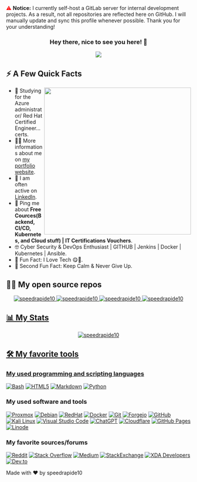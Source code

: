 <div>
    <span style="color: red;">⚠️</span> 
    <strong>Notice:</strong> I currently self-host a GitLab server for internal development projects. As a result, not all repositories are reflected here on GitHub. I will manually update and sync this profile whenever possible. Thank you for your understanding!
</div>  

<h3 align="center">
  Hey there, nice to see you here! 👋
</h3>

<!-- https://github.com/DenverCoder1/readme-typing-svg -->
<p align="center">
  <a href="#"><img src="https://readme-typing-svg.demolab.com?font=Fira+Code&duration=4000&pause=1000&color=CA3571&center=true&vCenter=true&width=460&lines=Red+Hat+Certified+System+Administrator;Network+Engineer;Big+Tech+Lover" /></a>
</p>

<div>
  <h2>⚡️ A Few Quick Facts</h2>
  <img width="400px" align="right" src="https://user-images.githubusercontent.com/85310475/209472552-ee8c70ff-050d-45cf-a3bd-e300f5b976cf.jpg" />
  <ul>
    <li>🧐 Studying for the Azure administrator/ Red Hat Certified Engineer... certs.</li>
    <li>👨‍💻 More informations about me on <a href="https://speedrapide10.github.io/">my portfolio website</a>.</li>
    <li>📝 I am often active on <a href="https://www.linkedin.com/in/oussama-karem/">LinkedIn</a>.</li>
    <li>💬 Ping me about <strong>Free Cources(Backend, CI/CD, Kubernetes, and Cloud stuff) | IT Certifications Vouchers</strong>.</li>
   <!--- <li>📙 Check out my <a href="https://test.example.com/resume.pdf">resume</a>.</li> --->
   <!--- This is a comment --->
    <li>🤓 Cyber Security & DevOps Enthusiast | GITHUB | Jenkins | Docker | Kubernetes | Ansible.</li>
    <li>🎉 Fun Fact: I Love Tech 😋🧠.</li>
    <li>🙂 Second Fun Fact: Keep Calm & Never Give Up.</li>
  </ul>
</div>

<div>
  <h2>🧑‍💻 My open source repos</h2>
<!---  <l> --->
  <p align="center" justify-content:"space-evenly">
  <a href="https://github.com/speedrapide10/upptime"> <img src="https://github-readme-stats.vercel.app/api/pin/?username=speedrapide10&repo=upptime&theme=radical" alt="speedrapide10" </a>
  <a href="https://github.com/speedrapide10/my-code-server"> <img src="https://github-readme-stats.vercel.app/api/pin/?username=speedrapide10&repo=my-code-server&theme=radical" alt="speedrapide10" </a>
  <a href="https://github.com/speedrapide10/free-programming-books"> <img src="https://github-readme-stats.vercel.app/api/pin/?username=speedrapide10&repo=free-programming-books&theme=radical" alt="speedrapide10" </a>
  <a href="https://github.com/speedrapide10/docker-cloudflare-ddns"> <img src="https://github-readme-stats.vercel.app/api/pin/?username=speedrapide10&repo=docker-cloudflare-ddns&theme=radical" alt="speedrapide10" </a>
  </p>
   <!--- <li>📙 Check out my <a href="https://github.com/timothystewart6/timothystewart6.git">source</a>.</li> --->
   <!--- This is a comment --->
<!---  </l> --->
</div>

  <h2>📊 My Stats</h2>

<p align="center"> <img src="https://github-readme-stats.vercel.app/api?username=speedrapide10&show_icons=true&theme=radical" alt="speedrapide10" /> </p>

<!--- <img width="0" src="https://visitor-badge.glitch.me/badge?page_id=speedrapide10.speedrapide10" /> --->

  <h2>🛠️ My favorite tools</h2>

### My used programming and scripting languages

<p>
  <a href="https://github.com/search?q=user%3Apiuswalter+Bash"><img alt="Bash" src="https://img.shields.io/badge/Bash-4EAA25?logo=gnu-bash&logoColor=white&style=for-the-badge"></a>
  <a href="https://github.com/search?q=user%3Apiuswalter+HTML5"><img alt="HTML5" src="https://img.shields.io/badge/HTML5-E34F26?logo=html5&logoColor=white&style=for-the-badge"></a>
  <a href="https://github.com/search?q=user%3Apiuswalter+Markdown"><img alt="Markdown" src="https://img.shields.io/badge/Markdown-000000?logo=markdown&logoColor=white&style=for-the-badge"></a>
  <a href="https://github.com/search?q=user%3Apiuswalter+Python"><img alt="Python" src="https://img.shields.io/badge/Python-3776AB?logo=python&logoColor=white&style=for-the-badge"></a>
</p>

### My used software and tools
<p>
  <a href="#"><img alt="Proxmox" src="https://img.shields.io/badge/proxmox-proxmox?style=for-the-badge&logo=proxmox&logoColor=%23E57000&labelColor=%232b2a33&color=%232b2a33" /></a>
  <a href="#"><img alt="Debian" src="https://img.shields.io/badge/Debian-D70A53?style=for-the-badge&logo=debian&logoColor=white" /></a>
  <a href="#"><img alt="RedHat" src="https://img.shields.io/badge/Red%20Hat-EE0000?style=for-the-badge&logo=redhat&logoColor=white" /></a>
  <a href="#"><img alt="Docker" src="https://img.shields.io/badge/Docker-2496ED?logo=docker&logoColor=white&style=for-the-badge" /></a>
  <a href="#"><img alt="Git" src="https://img.shields.io/badge/Git-F05032?logo=git&logoColor=white&style=for-the-badge" /></a>
  <a href="#"><img alt="Forgejo" src="https://img.shields.io/badge/forgejo-%23FB923C.svg?style=for-the-badge&logo=forgejo&logoColor=white" /></a>
  <a href="#"><img alt="GitHub" src="https://img.shields.io/badge/GitHub-181717?logo=github&logoColor=white&style=for-the-badge" /></a>
  <a href="#"><img alt="Kali Linux" src="https://img.shields.io/badge/Kali%20Linux-557C94?logo=kali-linux&logoColor=white&style=for-the-badge" /></a>
  <a href="#"><img alt="Visual Studio Code" src="https://img.shields.io/badge/Visual%20Studio%20Code-007ACC?logo=visual-studio-code&logoColor=white&style=for-the-badge" /></a>
  <a href="#"><img alt="ChatGPT" src="https://img.shields.io/badge/chatGPT-74aa9c?style=for-the-badge&logo=openai&logoColor=white" /></a>
  <a href="#"><img alt="Cloudflare" src="https://img.shields.io/badge/Cloudflare-F38020?style=for-the-badge&logo=Cloudflare&logoColor=white" /></a>
  <a href="#"><img alt="GitHub Pages" src="https://img.shields.io/badge/github%20pages-121013?style=for-the-badge&logo=github&logoColor=white" /></a>
  <a href="#"><img alt="Linode" src="https://img.shields.io/badge/linode-00A95C?style=for-the-badge&logo=linode&logoColor=white" /></a>
</p>

### My favorite sources/forums
<p>
  <a href="#"><img alt="Reddit" src="https://img.shields.io/badge/Reddit-%23FF4500.svg?style=for-the-badge&logo=Reddit&logoColor=white" /></a>
  <a href="#"><img alt="Stack Overflow" src="https://img.shields.io/badge/-Stack%20Overflow-F58025?logo=stack-overflow&logoColor=white&style=for-the-badge" /></a>
  <a href="#"><img alt="Medium" src="https://img.shields.io/badge/Medium-12100E?style=for-the-badge&logo=medium&logoColor=white" /></a>
  <a href="#"><img alt="StackExchange" src="https://img.shields.io/badge/StackExchange-%23ffffff.svg?style=for-the-badge&logo=StackExchange" /></a>
  <a href="#"><img alt="XDA Developers" src="https://img.shields.io/badge/XDA--Developers-%23AC6E2F.svg?style=for-the-badge&logo=XDA-Developers&logoColor=white" /></a>
  <a href="#"><img alt="Dev.to" src="https://img.shields.io/badge/dev.to-0A0A0A?style=for-the-badge&logo=dev.to&logoColor=white" /></a>
</p>

Made with ❤️ by speedrapide10
